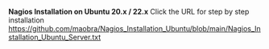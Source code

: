 **Nagios Installation on Ubuntu 20.x / 22.x**
Click the URL for step by step installation
https://github.com/maobra/Nagios_Installation_Ubuntu/blob/main/Nagios_Installation_Ubuntu_Server.txt
